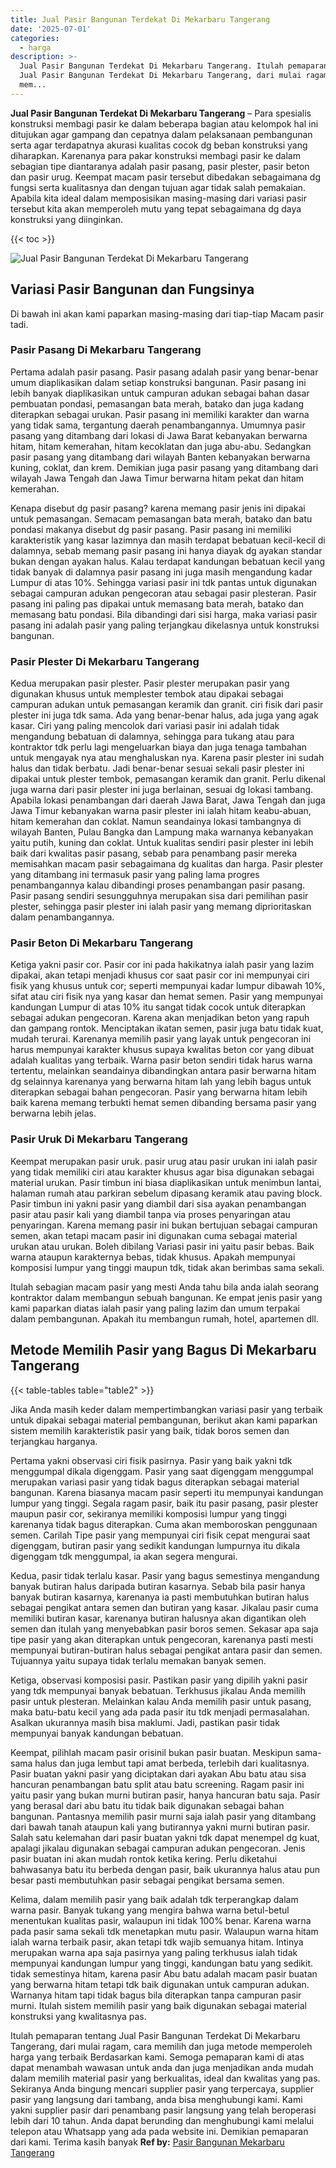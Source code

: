 ```yaml
---
title: Jual Pasir Bangunan Terdekat Di Mekarbaru Tangerang
date: '2025-07-01'
categories:
  - harga
description: >-
  Jual Pasir Bangunan Terdekat Di Mekarbaru Tangerang. Itulah pemaparan tentang
  Jual Pasir Bangunan Terdekat Di Mekarbaru Tangerang, dari mulai ragam, cara
  mem...
---
```


**Jual Pasir Bangunan Terdekat Di Mekarbaru Tangerang** – Para spesialis konstruksi membagi pasir ke dalam beberapa bagian atau kelompok hal ini ditujukan agar gampang dan cepatnya dalam pelaksanaan pembangunan serta agar terdapatnya akurasi kualitas cocok dg beban konstruksi yang diharapkan. Karenanya para pakar konstruksi membagi pasir ke dalam sebagian tipe diantaranya adalah pasir pasang, pasir plester, pasir beton dan pasir urug. Keempat macam pasir tersebut dibedakan sebagaimana dg fungsi serta kualitasnya dan dengan tujuan agar tidak salah pemakaian. Apabila kita ideal dalam memposisikan masing-masing dari variasi pasir tersebut kita akan memperoleh mutu yang tepat sebagaimana dg daya konstruksi yang diinginkan.

{{< toc >}}

![Jual Pasir Bangunan Terdekat Di Mekarbaru Tangerang](/images/jual-pasir-bangunan-14.png)

## Variasi Pasir Bangunan dan Fungsinya

Di bawah ini akan kami paparkan masing-masing dari tiap-tiap Macam pasir tadi.

### Pasir Pasang Di Mekarbaru Tangerang

Pertama adalah pasir pasang. Pasir pasang adalah pasir yang benar-benar umum diaplikasikan dalam setiap konstruksi bangunan. Pasir pasang ini lebih banyak diaplikasikan untuk campuran adukan sebagai bahan dasar pembuatan pondasi, pemasangan bata merah, batako dan juga kadang diterapkan sebagai urukan. Pasir pasang ini memiliki karakter dan warna yang tidak sama, tergantung daerah penambangannya. Umumnya pasir pasang yang ditambang dari lokasi di Jawa Barat kebanyakan berwarna hitam, hitam kemerahan, hitam kecoklatan dan juga abu-abu. Sedangkan pasir pasang yang ditambang dari wilayah Banten kebanyakan berwarna kuning, coklat, dan krem. Demikian juga pasir pasang yang ditambang dari wilayah Jawa Tengah dan Jawa Timur berwarna hitam pekat dan hitam kemerahan.

Kenapa disebut dg pasir pasang? karena memang pasir jenis ini dipakai untuk pemasangan. Semacam pemasangan bata merah, batako dan batu pondasi makanya disebut dg pasir pasang. Pasir pasang ini memiliki karakteristik yang kasar lazimnya dan masih terdapat bebatuan kecil-kecil di dalamnya, sebab memang pasir pasang ini hanya diayak dg ayakan standar bukan dengan ayakan halus. Kalau terdapat kandungan bebatuan kecil yang tidak banyak di dalamnya pasir pasang ini juga masih mengandung kadar Lumpur di atas 10%. Sehingga variasi pasir ini tdk pantas untuk digunakan sebagai campuran adukan pengecoran atau sebagai pasir plesteran. Pasir pasang ini paling pas dipakai untuk memasang bata merah, batako dan memasang batu pondasi. Bila dibandingi dari sisi harga, maka variasi pasir pasang ini adalah pasir yang paling terjangkau dikelasnya untuk konstruksi bangunan.

### Pasir Plester Di Mekarbaru Tangerang

Kedua merupakan pasir plester. Pasir plester merupakan pasir yang digunakan khusus untuk memplester tembok atau dipakai sebagai campuran adukan untuk pemasangan keramik dan granit. ciri fisik dari pasir plester ini juga tdk sama. Ada yang benar-benar halus, ada juga yang agak kasar. Ciri yang paling mencolok dari variasi pasir ini adalah tidak mengandung bebatuan di dalamnya, sehingga para tukang atau para kontraktor tdk perlu lagi mengeluarkan biaya dan juga tenaga tambahan untuk mengayak nya atau menghaluskan nya. Karena pasir plester ini sudah halus dan tidak berbatu. Jadi benar-benar sesuai sekali pasir plester ini dipakai untuk plester tembok, pemasangan keramik dan granit. Perlu dikenal juga warna dari pasir plester ini juga berlainan, sesuai dg lokasi tambang. Apabila lokasi penambangan dari daerah Jawa Barat, Jawa Tengah dan juga Jawa Timur kebanyakan warna pasir plester ini ialah hitam keabu-abuan, hitam kemerahan dan coklat. Namun seandainya lokasi tambangnya di wilayah Banten, Pulau Bangka dan Lampung maka warnanya kebanyakan yaitu putih, kuning dan coklat. Untuk kualitas sendiri pasir plester ini lebih baik dari kwalitas pasir pasang, sebab para penambang pasir mereka memisahkan macam pasir sebagaimana dg kualitas dan harga. Pasir plester yang ditambang ini termasuk pasir yang paling lama progres penambangannya kalau dibandingi proses penambangan pasir pasang. Pasir pasang sendiri sesungguhnya merupakan sisa dari pemilihan pasir plester, sehingga pasir plester ini ialah pasir yang memang diprioritaskan dalam penambangannya.

### Pasir Beton Di Mekarbaru Tangerang

Ketiga yakni pasir cor. Pasir cor ini pada hakikatnya ialah pasir yang lazim dipakai, akan tetapi menjadi khusus cor saat pasir cor ini mempunyai ciri fisik yang khusus untuk cor; seperti mempunyai kadar lumpur dibawah 10%, sifat atau ciri fisik nya yang kasar dan hemat semen. Pasir yang mempunyai kandungan Lumpur di atas 10% itu sangat tidak cocok untuk diterapkan sebagai adukan pengecoran. Karena akan menjadikan beton yang rapuh dan gampang rontok. Menciptakan ikatan semen, pasir juga batu tidak kuat, mudah terurai. Karenanya memilih pasir yang layak untuk pengecoran ini harus mempunyai karakter khusus supaya kwalitas beton cor yang dibuat adalah kualitas yang terbaik. Warna pasir beton sendiri tidak harus warna tertentu, melainkan seandainya dibandingkan antara pasir berwarna hitam dg selainnya karenanya yang berwarna hitam lah yang lebih bagus untuk diterapkan sebagai bahan pengecoran. Pasir yang berwarna hitam lebih baik karena memang terbukti hemat semen dibanding bersama pasir yang berwarna lebih jelas.

### Pasir Uruk Di Mekarbaru Tangerang

Keempat merupakan pasir uruk. pasir urug atau pasir urukan ini ialah pasir yang tidak memiliki ciri atau karakter khusus agar bisa digunakan sebagai material urukan. Pasir timbun ini biasa diaplikasikan untuk menimbun lantai, halaman rumah atau parkiran sebelum dipasang keramik atau paving block. Pasir timbun ini yakni pasir yang diambil dari sisa ayakan penambangan pasir atau pasir kali yang diambil tanpa via proses penyaringan atau penyaringan. Karena memang pasir ini bukan bertujuan sebagai campuran semen, akan tetapi macam pasir ini digunakan cuma sebagai material urukan atau urukan. Boleh dibilang Variasi pasir ini yaitu pasir bebas. Baik warna ataupun karakternya bebas, tidak khusus. Apakah mempunyai komposisi lumpur yang tinggi maupun tdk, tidak akan berimbas sama sekali.

Itulah sebagian macam pasir yang mesti Anda tahu bila anda ialah seorang kontraktor dalam membangun sebuah bangunan. Ke empat jenis pasir yang kami paparkan diatas ialah pasir yang paling lazim dan umum terpakai dalam pembangunan. Apakah itu membangun rumah, hotel, apartemen dll.

## Metode Memilih Pasir yang Bagus Di Mekarbaru Tangerang

{{< table-tables table="table2" >}}

Jika Anda masih keder dalam mempertimbangkan variasi pasir yang terbaik untuk dipakai sebagai material pembangunan, berikut akan kami paparkan sistem memilih karakteristik pasir yang baik, tidak boros semen dan terjangkau harganya.

Pertama yakni observasi ciri fisik pasirnya. Pasir yang baik yakni tdk menggumpal dikala digenggam. Pasir yang saat digenggam menggumpal merupakan variasi pasir yang tidak bagus diterapkan sebagai material bangunan. Karena biasanya macam pasir seperti itu mempunyai kandungan lumpur yang tinggi. Segala ragam pasir, baik itu pasir pasang, pasir plester maupun pasir cor, sekiranya memiliki komposisi lumpur yang tinggi karenanya tidak bagus diterapkan. Cuma akan memboroskan penggunaan semen. Carilah Tipe pasir yang mempunyai ciri fisik cepat mengurai saat digenggam, butiran pasir yang sedikit kandungan lumpurnya itu dikala digenggam tdk menggumpal, ia akan segera mengurai.

Kedua, pasir tidak terlalu kasar. Pasir yang bagus semestinya mengandung banyak butiran halus daripada butiran kasarnya. Sebab bila pasir hanya banyak butiran kasarnya, karenanya ia pasti membutuhkan butiran halus sebagai pengikat antara semen dan butiran yang kasar. Jikalau pasir cuma memiliki butiran kasar, karenanya butiran halusnya akan digantikan oleh semen dan itulah yang menyebabkan pasir boros semen. Sekasar apa saja tipe pasir yang akan diterapkan untuk pengecoran, karenanya pasti mesti mempunyai butiran-butiran halus sebagai pengikat antara pasir dan semen. Tujuannya yaitu supaya tidak terlalu memakan banyak semen.

Ketiga, observasi komposisi pasir. Pastikan pasir yang dipilih yakni pasir yang tdk mempunyai banyak bebatuan. Terkhusus jikalau Anda memilih pasir untuk plesteran. Melainkan kalau Anda memilih pasir untuk pasang, maka batu-batu kecil yang ada pada pasir itu tdk menjadi permasalahan. Asalkan ukurannya masih bisa maklumi. Jadi, pastikan pasir tidak mempunyai banyak kandungan bebatuan.

Keempat, pilihlah macam pasir orisinil bukan pasir buatan. Meskipun sama-sama halus dan juga lembut tapi amat berbeda, terlebih dari kualitasnya. Pasir buatan yakni pasir yang diciptakan dari ayakan Abu batu atau sisa hancuran penambangan batu split atau batu screening. Ragam pasir ini yaitu pasir yang bukan murni butiran pasir, hanya hancuran batu saja. Pasir yang berasal dari abu batu itu tidak baik digunakan sebagai bahan bangunan. Pantasnya memilih pasir murni saja ialah pasir yang ditambang dari bawah tanah ataupun kali yang butirannya yakni murni butiran pasir. Salah satu kelemahan dari pasir buatan yakni tdk dapat menempel dg kuat, apalagi jikalau digunakan sebagai campuran adukan pengecoran. Jenis pasir buatan ini akan mudah rontok ketika kering. Perlu diketahui bahwasanya batu itu berbeda dengan pasir, baik ukurannya halus atau pun besar pasti membutuhkan pasir sebagai pengikat bersama semen.

Kelima, dalam memilih pasir yang baik adalah tdk terperangkap dalam warna pasir. Banyak tukang yang mengira bahwa warna betul-betul menentukan kualitas pasir, walaupun ini tidak 100% benar. Karena warna pada pasir sama sekali tdk menetapkan mutu pasir. Walaupun warna hitam ialah warna terbaik pasir, akan tetapi tdk wajib semuanya hitam. Intinya merupakan warna apa saja pasirnya yang paling terkhusus ialah tidak mempunyai kandungan lumpur yang tinggi, kandungan batu yang sedikit. tidak semestinya hitam, karena pasir Abu batu adalah macam pasir buatan yang berwarna hitam tetapi tdk baik digunakan untuk campuran adukan. Warnanya hitam tapi tidak bagus bila diterapkan tanpa campuran pasir murni. Itulah sistem memilih pasir yang baik digunakan sebagai material konstruksi yang kwalitasnya pas.

Itulah pemaparan tentang Jual Pasir Bangunan Terdekat Di Mekarbaru Tangerang, dari mulai ragam, cara memilih dan juga metode memperoleh harga yang terbaik Berdasarkan kami. Semoga pemaparan kami di atas dapat menambah wawasan untuk anda dan juga menjadikan anda mudah dalam memilih material pasir yang berkualitas, ideal dan kwalitas yang pas. Sekiranya Anda bingung mencari supplier pasir yang terpercaya, supplier pasir yang langsung dari tambang, anda bisa menghubungi kami. Kami yakni supplier pasir dari penambang pasir langsung yang telah beroperasi lebih dari 10 tahun. Anda dapat berunding dan menghubungi kami melalui telepon atau Whatsapp yang ada pada website ini. Demikian pemaparan dari kami. Terima kasih banyak
**Ref by:** [Pasir Bangunan Mekarbaru Tangerang](https://id.wikipedia.org/wiki/Pasir)
